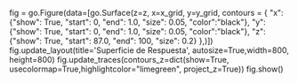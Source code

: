 fig = go.Figure(data=[go.Surface(z=z, x=x_grid, y=y_grid, 
    contours = {
        "x": {"show": True, "start": 0, "end": 1.0, "size": 0.05, "color":"black"},
        "y": {"show": True, "start": 0, "end": 1.0, "size": 0.05, "color":"black"},
        "z": {"show": True, "start": 87.0, "end": 100, "size": 0.2}
    },)])
fig.update_layout(title='Superficie de Respuesta', autosize=True,width=800, height=800)
fig.update_traces(contours_z=dict(show=True, usecolormap=True,highlightcolor="limegreen", project_z=True))
fig.show()
